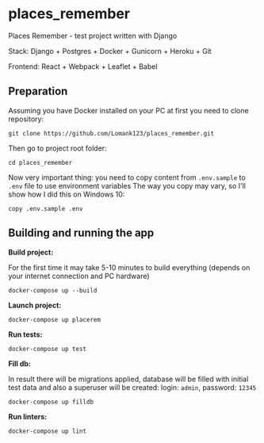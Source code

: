 # places_remember
Places Remember - test project written with Django

Stack: Django + Postgres + Docker + Gunicorn + Heroku + Git

Frontend: React + Webpack + Leaflet + Babel

## Preparation

Assuming you have Docker installed on your PC at first you need to clone repository:
```
git clone https://github.com/Lomank123/places_remember.git
```

Then go to project root folder:
```
cd places_remember
```

Now very important thing: you need to copy content from `.env.sample` to `.env` file to use environment variables
The way you copy may vary, so I'll show how I did this on Windows 10:
```
copy .env.sample .env
```

## Building and running the app

**Build project:**

For the first time it may take 5-10 minutes to build everything (depends on your internet connection and PC hardware)
```
docker-compose up --build
```

**Launch project:**
```
docker-compose up placerem
```

**Run tests:**
```
docker-compose up test
```

**Fill db:**

In result there will be migrations applied, database will be filled with initial test data and also a superuser will be created: login: `admin`, password: `12345`
```
docker-compose up filldb
```

**Run linters:**
```
docker-compose up lint
```
